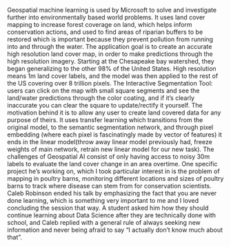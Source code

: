 Geospatial machine learning is used by Microsoft to solve and investigate further into environmentally based world problems. It uses land cover mapping to increase forest coverage on land, which helps inform conservation actions, and used to find areas of riparian buffers to be restored which is important because they prevent pollution from running into and through the water. The application goal is to create an accurate high resolution land cover map, in order to make predictions through the high resolution imagery. 
Starting at the Chesapeake bay watershed, they began generalizing to the other 98% of the United States. High resolution means 1m land cover labels, and the model was then applied to the rest of the US covering over 8 trillion pixels.
The Interactive Segmentation Tool: users can click on the map with small square segments and see the land/water predictions through the color coating, and if it’s clearly inaccurate you can clear the square to update/rectify it yourself. The motivation behind it is to allow any user to create land covered data for any purpose of theirs. 
It uses transfer learning which transitions from the original model, to the semantic segmentation network, and through pixel embedding (where each pixel is fascinatingly made by vector of features) it ends in the linear model(throw away linear model previously had, freeze weights of main network, retrain new linear model for our new task).
The challenges of Geospatial AI consist of only having access to noisy 30m labels to evaluate the land cover change in an area overtime. 
One specific project he’s working on, which I took particular interest in is the problem of mapping in poultry barns, monitoring different locations and sizes of poultry barns to track where disease can stem from for conservation scientists. 
Caleb Robinson ended his talk by emphasizing the fact that you are never done learning, which is something very important to me and I loved concluding the session that way. A student asked him how they should continue learning about Data Science after they are technically done with school, and Caleb replied with a general rule of always seeking new information and never being afraid to say “I actually don’t know much about that”.
